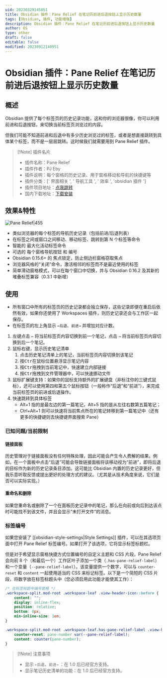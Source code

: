 ```yaml
---
uid: 20230329145851
title: Obsidian 插件：Pane Relief 在笔记历前进后退按钮上显示历史数量
tags: [Obsidian, 插件, 功能增强]
description: Obsidian 插件：Pane Relief 在笔记历前进后退按钮上显示历史数量
author: OS
type: other
draft: false
editable: false
modified: 20230912140951
---
```


# Obsidian 插件：Pane Relief 在笔记历前进后退按钮上显示历史数量

## 概述

Obsidian 提供了每个标签页的历史记录功能，这和你的浏览器很像，你可以利用前进和后退按钮，来切换当前标签页浏览过的内容。

但我们可能不知道前进和后退中有多少历史浏览过的标签，或者是想直接跳转到具体某个标签，而不是一层层跳转。这时候我们就需要用到 Pane Relief 插件。

> [!Note] 插件名片
> - 插件名称：Pane Relief
> - 插件作者：PJ Eby
> - 插件说明：每个窗格的历史记录、用于窗格移动和导航的快捷键等
> - 插件分类：[' 界面相关 ', ' 导航工具 ', ' 效率 ', 'obsidian 插件 ']
> - 插件项目地址：[点我跳转](https://github.com/pjeby/pane-relief)
> - 国内下载地址：[下载安装](https://pkmer.cn/products/plugin/pluginMarket/?pane-relief)

## 效果&特性

![Pane Relief|455](https://cdn.pkmer.cn/covers/pane-relief.png!pkmer)

- 类似浏览器的每个标签的导航历史记录（包括前进/后退列表）
- 在标签之间或窗口之间移动、移动标签、跳转到第 N 个标签等命令
- 智能的 最大化活动标签命令
- 可选的 每个窗格导航按钮 和 编号
- Obsidian 0.15.6+ 的 焦点锁定，防止侧边栏窗格窃取焦点
- 浏览器风格的“关闭”命令，激活相邻的标签而不是最近使用的标签
- 简单滑动窗格模式，可以在每个窗口中切换，并与 Obsidian 0.16.2 及其新的堆叠标签兼容（0.3.1 中新增）

## 使用

- 所有窗口中所有的标签页的历史记录都会独立保存，这些记录即便在重启后依然有效，如果你还使用了 Workspaces 插件，则历史记录还会与工作区一起保存。
- 在标签页的左上角显示 `←后退`、`前进→` 并增加对应计数。

1. 左键点击 `←` 将当前标签页内容切换到前一个笔记，点击 `→` 将当前标签页内容切换到后一个笔记。
2. 鼠标右键，显示历史笔记清单
    1. 点击历史笔记清单上的笔记，当前标签页内容切换到该笔记
    2. 按<kbd>Ctr</kbd>在鼠标位置悬浮显示笔记内容
    3. 按<kbd>Ctr</kbd>拖拽到当前笔记中，快速建立内部链接
    4. 按<kbd>Ctr</kbd>拖拽到文件管理器中，可以快速挪动文件
3. 鼠标扩展键支持：如果你的鼠标支持额外的扩展键盘（非标注你的三键式鼠标），还可以使用第四和第五个鼠标按钮（一般称作“后退”和“前进”），来完成当前标签页的前进或后退操作。
4. 快速跳转到具体标签
	- Alt+1 指的是最左边的第一篇笔记，Alt+5 指的是从左往右数第五篇笔记；
	- Ctrl+Alt+1 则可以快速将当前焦点所在的笔记转移到第一篇笔记中（还有更多的快捷键则去快捷键界面搜索 Pane）

### 已知问题/当前限制

#### 链接面板

历史管理对于链接面板没有任何特殊处理，因此可能会产生令人费解的结果。例如，在一个面板中点击“后退”可能会导致链接面板将该移动视为“前进”，即将后退的目标作为新的历史记录条目添加。这可能比 Obsidian 内置的历史记录更好，但我乐意听取反馈或提出更好的处理方式的建议。（尤其是从技术角度来说，它们是否可以实际实现。）

#### 重命名和删除

如果您重命名或删除了一个在面板历史记录中的笔记，那么在向前或向后到达该点时可能找不到该文件，并且会显示“未打开文件”的消息。

### 标签编号

如果您安装了 [[obsidian-style-settings|Style Settings]] 插件，可以在其选项页面中打开 Pane Relief 标签编号。如果打开了该选项，它将显示标签标题栏。

但是对于希望显示窗格快捷方式位置编号的自定义主题和 CSS 片段，Pane Relief 会向前 8 个（和最后一个）工作区叶子添加一个类（`.has-pane-relief-label`）和一个变量（`--pane-relief-label`）。该变量提供一个数字，可以与 `counter-reset` 和 `content` 一起使用适当的 CSS 来标记标签。以下是一个简短的 CSS 片段，将数字放在标签标题头中（您必须启用此功能才能使其工作）：

```css
/* 在标签标题中编号窗格 */
.workspace-split.mod-root .workspace-leaf .view-header-icon::before {
    content: "";
    display: inline-flex;
    position: relative;
    bottom: 0px;
    min-inline-size: 1em;
}

.workspace-split.mod-root .workspace-leaf.has-pane-relief-label .view-header-icon::before {
    counter-reset: pane-number var(--pane-relief-label);
    content: counter(pane-number);
}
```

> [!Note] 注意事项
> - 显示 `←后退`、`前进→` ：在 1.0 后已经官方支持。
> - 显示笔记历史清单的功能：在 1.0 后已经官方支持。